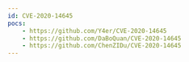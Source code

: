 ```yaml
---
id: CVE-2020-14645
pocs:
    - https://github.com/Y4er/CVE-2020-14645
    - https://github.com/DaBoQuan/CVE-2020-14645
    - https://github.com/ChenZIDu/CVE-2020-14645
---
```

